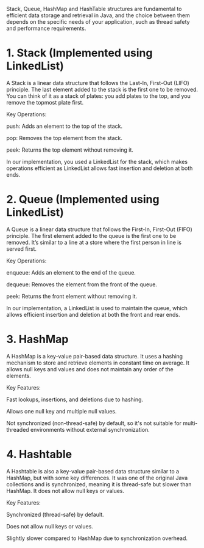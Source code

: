 
Stack, Queue, HashMap and HashTable structures are fundamental to efficient data storage and retrieval in Java, and the choice between them depends on the specific needs of your application, such as thread safety and performance requirements.


# 1. Stack (Implemented using LinkedList)
A Stack is a linear data structure that follows the Last-In, First-Out (LIFO) principle. The last element added to the stack is the first one to be removed. You can think of it as a stack of plates: you add plates to the top, and you remove the topmost plate first.

Key Operations:

 push: Adds an element to the top of the stack.

pop: Removes the top element from the stack.

peek: Returns the top element without removing it.

In our implementation, you used a LinkedList for the stack, which makes operations efficient as LinkedList allows fast insertion and deletion at both ends.

# 2. Queue (Implemented using LinkedList)
A Queue is a linear data structure that follows the First-In, First-Out (FIFO) principle. The first element added to the queue is the first one to be removed. It’s similar to a line at a store where the first person in line is served first.

Key Operations:

enqueue: Adds an element to the end of the queue. 

dequeue: Removes the element from the front of the queue.

peek: Returns the front element without removing it.

In our implementation, a LinkedList is used to maintain the queue, which allows efficient insertion and deletion at both the front and rear ends.

# 3. HashMap
A HashMap is a key-value pair-based data structure. It uses a hashing mechanism to store and retrieve elements in constant time on average. It allows null keys and values and does not maintain any order of the elements.

Key Features:

Fast lookups, insertions, and deletions due to hashing.

Allows one null key and multiple null values.

Not synchronized (non-thread-safe) by default, so it's not suitable for multi-threaded environments without external synchronization.

# 4. Hashtable
A Hashtable is also a key-value pair-based data structure similar to a HashMap, but with some key differences. It was one of the original Java collections and is synchronized, meaning it is thread-safe but slower than HashMap. It does not allow null keys or values.

Key Features:

Synchronized (thread-safe) by default.

Does not allow null keys or values.

Slightly slower compared to HashMap due to synchronization overhead.

